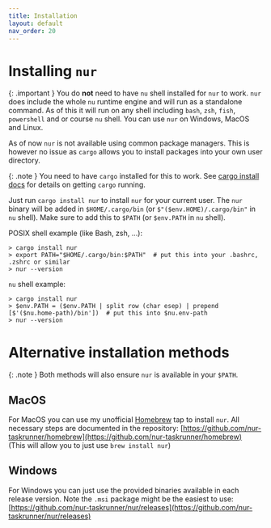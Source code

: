 ```yaml
---
title: Installation
layout: default
nav_order: 20
---
```


# Installing `nur`

{: .important }
You do **not** need to have `nu` shell installed for `nur` to work. `nur` does
include the whole `nu` runtime engine and will run as a standalone command. As of this
it will run on any shell including `bash`, `zsh`, `fish`, `powershell` and or course `nu`
shell. You can use `nur` on Windows, MacOS and Linux.

As of now `nur` is not available using common package managers. This is however no issue as `cargo`
allows you to install packages into your own user directory.

{: .note }
You need to have `cargo` installed for this to work. See [cargo install docs](https://doc.rust-lang.org/cargo/getting-started/installation.html)
for details on getting `cargo` running.

Just run `cargo install nur` to install `nur` for your current user. The `nur` binary will be
added in `$HOME/.cargo/bin` (or `$"($env.HOME)/.cargo/bin"` in `nu` shell). Make sure to add
this to `$PATH` (or `$env.PATH` in `nu` shell).

POSIX shell example (like Bash, zsh, ...):
```shell
> cargo install nur
> export PATH="$HOME/.cargo/bin:$PATH"  # put this into your .bashrc, .zshrc or similar
> nur --version
```

`nu` shell example:
```shell
> cargo install nur
> $env.PATH = ($env.PATH | split row (char esep) | prepend [$'($nu.home-path)/bin'])  # put this into $nu.env-path
> nur --version
```

# Alternative installation methods

{: .note }
Both methods will also ensure `nur` is available in your `$PATH`.

## MacOS

For MacOS you can use my unofficial [Homebrew](https://brew.sh/) tap to install `nur`. All necessary
steps are documented in the repository:
[https://github.com/nur-taskrunner/homebrew](https://github.com/nur-taskrunner/homebrew)  
(This will allow you to just use `brew install nur`)

## Windows 

For Windows you can just use the provided binaries available in each release version. Note the
`.msi` package might be the easiest to use:
[https://github.com/nur-taskrunner/nur/releases](https://github.com/nur-taskrunner/nur/releases)
